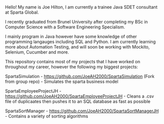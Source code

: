 Hello! My name is Joe Hilton, I am currently a trainee Java SDET consultant at Sparta Global.

I recently graduated from Brunel University after completing my BSc in Computer Science with a Software Engineering Specialism.

I mainly program in Java however have some knowledge of other programming langauges including SQL and Python. I am currently learning more about Automation Testing,
and will soon be working with Mockito, Selenium, Cucumber and more.

This repository contains most of my projects that I have worked on throughout my career, however the following my biggest projects:

SpartaSimulation - https://github.com/JoeAH2000/SpartaSimulation (Fork from group repo) - Simulates the sparta business model

SpartaEmployeeProjectJH - https://github.com/JoeAH2000/SpartaEmployeeProjectJH - Cleans a .csv file of duplicaates then pushes it to an SQL database as fast as possible

SpartaSortManager - https://github.com/JoeAH2000/SpartaSortManagerJH - Contains a variety of sorting algorithms

<!---
JoeAH2000/JoeAH2000 is a ✨ special ✨ repository because its `README.md` (this file) appears on your GitHub profile.
You can click the Preview link to take a look at your changes.
--->
